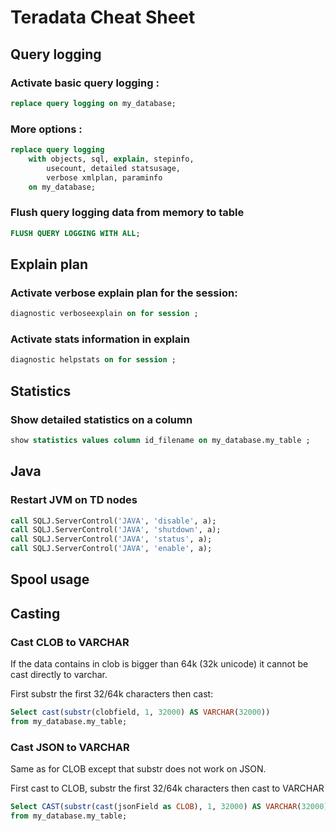 # Teradata Cheat Sheet

## Query logging

### Activate basic query logging  :

```sql
replace query logging on my_database;
```

### More options : 

```sql
replace query logging 
    with objects, sql, explain, stepinfo, 
        usecount, detailed statsusage, 
        verbose xmlplan, paraminfo
	on my_database;
```

### Flush query logging data from memory to table 

```sql
FLUSH QUERY LOGGING WITH ALL;
```

## Explain plan

### Activate verbose explain plan for the session:

```sql
diagnostic verboseexplain on for session ;
```

### Activate stats information in explain 

```sql
diagnostic helpstats on for session ;
```

## Statistics

### Show detailed statistics on a column

```sql
show statistics values column id_filename on my_database.my_table ;
```

## Java

### Restart JVM on TD nodes

```sql
call SQLJ.ServerControl('JAVA', 'disable', a);
call SQLJ.ServerControl('JAVA', 'shutdown', a);
call SQLJ.ServerControl('JAVA', 'status', a);
call SQLJ.ServerControl('JAVA', 'enable', a);
```

## Spool usage


## Casting

### Cast CLOB to VARCHAR

If the data contains in clob is bigger than 64k (32k unicode) it cannot be cast directly to varchar.

First substr the first 32/64k characters then cast:

```sql
Select cast(substr(clobfield, 1, 32000) AS VARCHAR(32000))
from my_database.my_table;
```

### Cast JSON to VARCHAR

Same as for CLOB except that substr does not work on JSON.

First cast to CLOB, substr the first 32/64k characters then cast to VARCHAR

```sql
Select CAST(substr(cast(jsonField as CLOB), 1, 32000) AS VARCHAR(32000))
from my_database.my_table;
```
